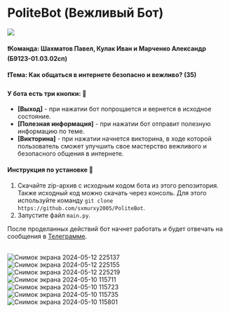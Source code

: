 # PoliteBot (Вежливый Бот)
[<img src="https://github.com/sxmurxy2005/PoliteBot/assets/46312126/c43deb4d-72b2-4646-bfa0-f41aa3cab83f">](https://t.me/MostPoliteBot)
#### :heavy_exclamation_mark:Команда: Шахматов Павел, Кулак Иван и Марченко Александр (Б9123-01.03.02сп)
#### :heavy_exclamation_mark:Тема: Как общаться в интернете безопасно и вежливо? (35)

#### У бота есть три кнопки: :pencil:
- **[Выход]** - при нажатии бот попрощается и вернется в исходное состояние.
- **[Полезная информация]** - при нажатии бот отправит полезную информацию по теме.
- **[Викторина]** - при нажатии начнется викторина, в ходе которой пользователь сможет улучшить свое мастерство вежливого и безопасного общения в интернете.

#### Инструкция по установке :rocket:
1. Скачайте zip-архив с исходным кодом бота из этого репозитория. Также исходный код можно скачать через консоль. Для этого используйте команду `git clone https://github.com/sxmurxy2005/PoliteBot`.
2. Запустите файл `main.py`.

После проделанных действий бот начнет работать и будет отвечать на сообщения в [Телеграмме](https://t.me/MostPoliteBot).</br></br>

![Снимок экрана 2024-05-12 225137](https://github.com/sxmurxy2005/PoliteBot/assets/46312126/8d7e933d-a5e7-407f-aa35-434d3b2a9cdb)
![Снимок экрана 2024-05-12 225155](https://github.com/sxmurxy2005/PoliteBot/assets/46312126/07b3ec2c-8802-420e-b6a4-c69580e2be57)
![Снимок экрана 2024-05-12 225219](https://github.com/sxmurxy2005/PoliteBot/assets/46312126/d32786f3-b8c3-4545-a1fc-8ee19115a1ea)
![Снимок экрана 2024-05-10 115711](https://github.com/sxmurxy2005/PoliteBot/assets/46312126/2afc233a-fd06-4aff-a628-f30d66cac5e1)
![Снимок экрана 2024-05-10 115723](https://github.com/sxmurxy2005/PoliteBot/assets/46312126/537448c3-6b1b-4c11-92c3-922088b36e53)
![Снимок экрана 2024-05-10 115735](https://github.com/sxmurxy2005/PoliteBot/assets/46312126/7fa54488-c38b-420f-b614-46aede875e7a)
![Снимок экрана 2024-05-10 115801](https://github.com/sxmurxy2005/PoliteBot/assets/46312126/e5602377-e1ac-4cfb-a2f9-a1ef18e80042)
